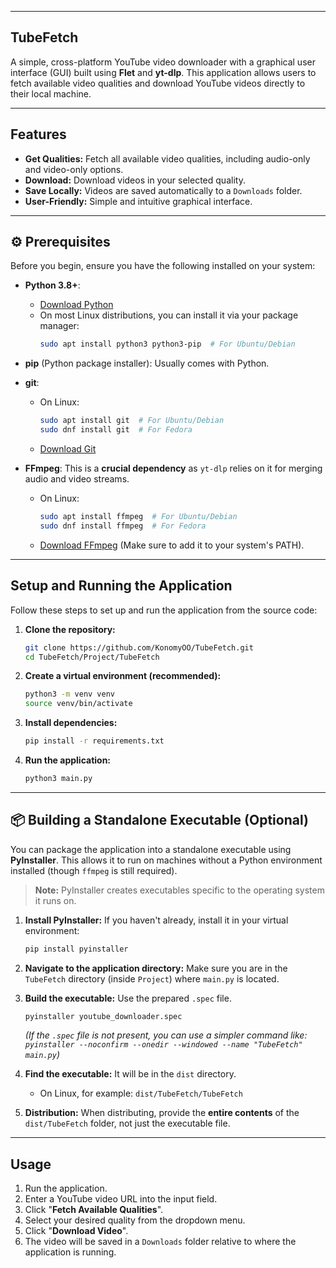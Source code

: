 -----

## TubeFetch

A simple, cross-platform YouTube video downloader with a graphical user interface (GUI) built using **Flet** and **yt-dlp**. This application allows users to fetch available video qualities and download YouTube videos directly to their local machine.

-----

## Features

  - **Get Qualities:** Fetch all available video qualities, including audio-only and video-only options.
  - **Download:** Download videos in your selected quality.
  - **Save Locally:** Videos are saved automatically to a `Downloads` folder.
  - **User-Friendly:** Simple and intuitive graphical interface.

-----

## ⚙️ Prerequisites

Before you begin, ensure you have the following installed on your system:

  - **Python 3.8+**:

      - [Download Python](https://www.python.org/downloads/)
      - On most Linux distributions, you can install it via your package manager:
        ```bash
        sudo apt install python3 python3-pip  # For Ubuntu/Debian
        ```

  - **pip** (Python package installer): Usually comes with Python.

  - **git**:

      - On Linux:
        ```bash
        sudo apt install git  # For Ubuntu/Debian
        sudo dnf install git  # For Fedora
        ```
      - [Download Git](https://git-scm.com/downloads)

  - **FFmpeg**: This is a **crucial dependency** as `yt-dlp` relies on it for merging audio and video streams.

      - On Linux:
        ```bash
        sudo apt install ffmpeg  # For Ubuntu/Debian
        sudo dnf install ffmpeg  # For Fedora
        ```
      - [Download FFmpeg](https://ffmpeg.org/download.html) (Make sure to add it to your system's PATH).

-----

## Setup and Running the Application

Follow these steps to set up and run the application from the source code:

1.  **Clone the repository:**

    ```bash
    git clone https://github.com/KonomyOO/TubeFetch.git
    cd TubeFetch/Project/TubeFetch
    ```

2.  **Create a virtual environment (recommended):**

    ```bash
    python3 -m venv venv
    source venv/bin/activate
    ```

3.  **Install dependencies:**

    ```bash
    pip install -r requirements.txt
    ```

4.  **Run the application:**

    ```bash
    python3 main.py
    ```

-----

## 📦 Building a Standalone Executable (Optional)

You can package the application into a standalone executable using **PyInstaller**. This allows it to run on machines without a Python environment installed (though `ffmpeg` is still required).

> **Note:** PyInstaller creates executables specific to the operating system it runs on.

1.  **Install PyInstaller:** If you haven't already, install it in your virtual environment:

    ```bash
    pip install pyinstaller
    ```

2.  **Navigate to the application directory:** Make sure you are in the `TubeFetch` directory (inside `Project`) where `main.py` is located.

3.  **Build the executable:** Use the prepared `.spec` file.

    ```bash
    pyinstaller youtube_downloader.spec
    ```

    *(If the `.spec` file is not present, you can use a simpler command like: `pyinstaller --noconfirm --onedir --windowed --name "TubeFetch" main.py`)*

4.  **Find the executable:** It will be in the `dist` directory.

      - On Linux, for example: `dist/TubeFetch/TubeFetch`

5.  **Distribution:** When distributing, provide the **entire contents** of the `dist/TubeFetch` folder, not just the executable file.

-----

## Usage

1.  Run the application.
2.  Enter a YouTube video URL into the input field.
3.  Click "**Fetch Available Qualities**".
4.  Select your desired quality from the dropdown menu.
5.  Click "**Download Video**".
6.  The video will be saved in a `Downloads` folder relative to where the application is running.
